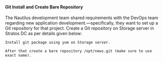 #### Git Install and Create Bare Repository

The Nautilus development team shared requirements with the DevOps team regarding new application development.—specifically, they want to set up a Git repository for that project. Create a Git repository on Storage server in Stratos DC as per details given below:

    Install git package using yum on Storage server.

    After that create a bare repository /opt/news.git (make sure to use exact name).

